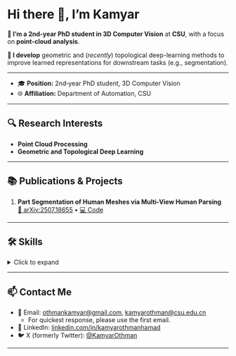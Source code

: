 

# Hi there 👋, I’m Kamyar

**🔭 I’m a 2nd-year PhD student in 3D Computer Vision** at **CSU**, with a focus on **point-cloud analysis**.

**🌱 I develop** geometric and (_recently_) topological deep-learning methods to improve learned representations for downstream tasks (e.g., segmentation).

---

- 🎓 **Position:** 2nd‑year PhD student, 3D Computer Vision
- 🌐 **Affiliation:** Department of Automation, CSU   
  
---

## 🔍 Research Interests  
- **Point Cloud Processing** 
- **Geometric and Topological Deep Learning**    

---

## 📚 Publications & Projects
1. **Part Segmentation of Human Meshes via Multi-View Human Parsing**  
   [📄 arXiv:2507.18655](https://arxiv.org/abs/2507.18655) • [💻 Code](https://github.com/kamyarothmanhamad/Human3DSegmentation)  
   


---

## 🛠️ Skills  
<details>
<summary>Click to expand</summary>

- **Languages:** Python, C++, CUDA  
- **Frameworks:** PyTorch, Open3D  
- **Tools:** Git, Docker 
</details> 

---

## 📫 Contact Me  
- 📧 Email: [othmankamyar@gmail.com](mailto:othmankamyar@gmail.com), [kamyarothman@csu.edu.cn](mailto:kamyarothman@csu.edu.cn)
  - For quickest response, please use the first email.  
- 🔗 LinkedIn: [linkedin.com/in/kamyarothmanhamad](https://www.linkedin.com/in/kamyarothmanhamad)
- 🐦 X (formerly Twitter): [@KamyarOthman](https://twitter.com/KamyarOthman)


---
<!--
## 🔗 Quick Links  
- 📄 [Curriculum Vitae](https://your‑university.edu/yourcv.pdf)  
- 📊 [GitHub Stats](https://github.com/yourname/github-readme-stats)  -->


